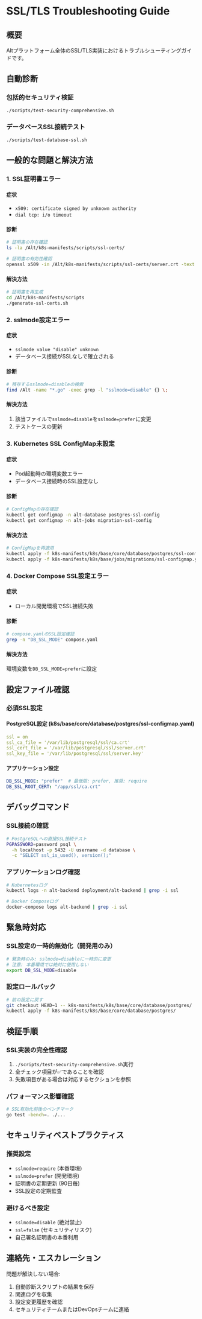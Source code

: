# SSL/TLS Troubleshooting Guide

## 概要
Altプラットフォーム全体のSSL/TLS実装におけるトラブルシューティングガイドです。

## 自動診断

### 包括的セキュリティ検証
```bash
./scripts/test-security-comprehensive.sh
```

### データベースSSL接続テスト
```bash
./scripts/test-database-ssl.sh
```

## 一般的な問題と解決方法

### 1. SSL証明書エラー

#### 症状
- `x509: certificate signed by unknown authority`
- `dial tcp: i/o timeout`

#### 診断
```bash
# 証明書の存在確認
ls -la /Alt/k8s-manifests/scripts/ssl-certs/

# 証明書の有効性確認
openssl x509 -in /Alt/k8s-manifests/scripts/ssl-certs/server.crt -text -noout
```

#### 解決方法
```bash
# 証明書を再生成
cd /Alt/k8s-manifests/scripts
./generate-ssl-certs.sh
```

### 2. sslmode設定エラー

#### 症状
- `sslmode value "disable" unknown`
- データベース接続がSSLなしで確立される

#### 診断
```bash
# 残存するsslmode=disableの検索
find /Alt -name "*.go" -exec grep -l "sslmode=disable" {} \;
```

#### 解決方法
1. 該当ファイルで`sslmode=disable`を`sslmode=prefer`に変更
2. テストケースの更新

### 3. Kubernetes SSL ConfigMap未設定

#### 症状
- Pod起動時の環境変数エラー
- データベース接続時のSSL設定なし

#### 診断
```bash
# ConfigMapの存在確認
kubectl get configmap -n alt-database postgres-ssl-config
kubectl get configmap -n alt-jobs migration-ssl-config
```

#### 解決方法
```bash
# ConfigMapを再適用
kubectl apply -f k8s-manifests/k8s/base/core/database/postgres/ssl-configmap.yaml
kubectl apply -f k8s-manifests/k8s/base/jobs/migrations/ssl-configmap.yaml
```

### 4. Docker Compose SSL設定エラー

#### 症状
- ローカル開発環境でSSL接続失敗

#### 診断
```bash
# compose.yamlのSSL設定確認
grep -n "DB_SSL_MODE" compose.yaml
```

#### 解決方法
環境変数を`DB_SSL_MODE=prefer`に設定

## 設定ファイル確認

### 必須SSL設定

#### PostgreSQL設定 (k8s/base/core/database/postgres/ssl-configmap.yaml)
```yaml
ssl = on
ssl_ca_file = '/var/lib/postgresql/ssl/ca.crt'
ssl_cert_file = '/var/lib/postgresql/ssl/server.crt'
ssl_key_file = '/var/lib/postgresql/ssl/server.key'
```

#### アプリケーション設定
```yaml
DB_SSL_MODE: "prefer"  # 最低限: prefer, 推奨: require
DB_SSL_ROOT_CERT: "/app/ssl/ca.crt"
```

## デバッグコマンド

### SSL接続の確認
```bash
# PostgreSQLへの直接SSL接続テスト
PGPASSWORD=password psql \
  -h localhost -p 5432 -U username -d database \
  -c "SELECT ssl_is_used(), version();"
```

### アプリケーションログ確認
```bash
# Kubernetesログ
kubectl logs -n alt-backend deployment/alt-backend | grep -i ssl

# Docker Composeログ
docker-compose logs alt-backend | grep -i ssl
```

## 緊急時対応

### SSL設定の一時的無効化（開発用のみ）
```bash
# 緊急時のみ: sslmode=disableに一時的に変更
# 注意: 本番環境では絶対に使用しない
export DB_SSL_MODE=disable
```

### 設定ロールバック
```bash
# 前の設定に戻す
git checkout HEAD~1 -- k8s-manifests/k8s/base/core/database/postgres/
kubectl apply -f k8s-manifests/k8s/base/core/database/postgres/
```

## 検証手順

### SSL実装の完全性確認
1. `./scripts/test-security-comprehensive.sh`実行
2. 全チェック項目が✅であることを確認
3. 失敗項目がある場合は対応するセクションを参照

### パフォーマンス影響確認
```bash
# SSL有効化前後のベンチマーク
go test -bench=. ./...
```

## セキュリティベストプラクティス

### 推奨設定
- `sslmode=require` (本番環境)
- `sslmode=prefer` (開発環境)
- 証明書の定期更新 (90日毎)
- SSL設定の定期監査

### 避けるべき設定
- `sslmode=disable` (絶対禁止)
- `ssl=false` (セキュリティリスク)
- 自己署名証明書の本番利用

## 連絡先・エスカレーション

問題が解決しない場合:
1. 自動診断スクリプトの結果を保存
2. 関連ログを収集
3. 設定変更履歴を確認
4. セキュリティチームまたはDevOpsチームに連絡